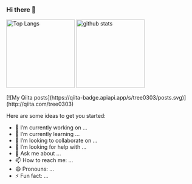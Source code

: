 ### Hi there 👋
<p align="left"> 
  <img alt="Top Langs" height="180px" src="https://github-readme-stats.vercel.app/api/top-langs/?username=tree0303&layout=compact&show_icons=true&theme=merko" />
  <img alt="github stats" height="180px" src="https://github-readme-stats.vercel.app/api?username=tree0303&theme=merko&show_icons=ture" />
</p>
[![My Qiita posts](https://qiita-badge.apiapi.app/s/tree0303/posts.svg)](http://qiita.com/tree0303)

Here are some ideas to get you started:

- 🔭 I’m currently working on ...
- 🌱 I’m currently learning ...
- 👯 I’m looking to collaborate on ...
- 🤔 I’m looking for help with ...
- 💬 Ask me about ...
- 📫 How to reach me: ...
- 😄 Pronouns: ...
- ⚡ Fun fact: ...
